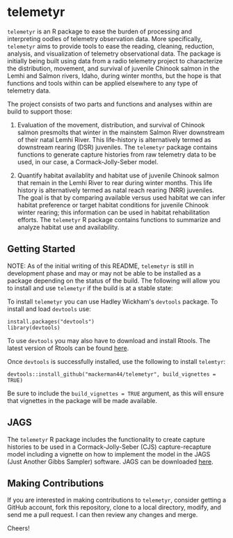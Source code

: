 # telemetyr

`telemetyr` is an R package to ease the burden of processing and interpreting oodles of telemetry observation data. More specifically, `telemetyr` aims to provide tools to ease the reading, cleaning, reduction, analysis, and visualization of telemetry observational data. The package is initially being built using data from a radio telemetry project to characterize the distribution, movement, and survival of juvenile Chinook salmon in the Lemhi and Salmon rivers, Idaho, during winter months, but the hope is that functions and tools within can be applied elsewhere to any type of telemetry data.

The project consists of two parts and functions and analyses within are build to support those:

1. Evaluation of the movement, distribution, and survival of Chinook salmon presmolts that winter in the mainstem Salmon River downstream of their natal Lemhi River. This life-history is alternatively termed as downstream rearing (DSR) juveniles. The `telemetyr` package contains functions to generate capture histories from raw telemetry data to be used, in our case, a Cormack-Jolly-Seber model.

2. Quantify habitat availablity and habitat use of juvenile Chinook salmon that remain in the Lemhi River to rear during winter months. This life history is alternatively termed as natal reach rearing (NRR) juveniles. The goal is that by comparing available versus used habitat we can infer habitat preference or target habitat conditions for juvenile Chinook winter rearing; this information can be used in habitat rehabilitation efforts. The `telemetyr` R package contains functions to summarize and analyze habitat use and availability.

## Getting Started

NOTE: As of the initial writing of this README, `telemetyr` is still in development phase and may or may not be able to be installed as a package depending on the status of the build. The following will allow you to install and use `telemetyr` if the build is at a stable state:

To install `telemetyr` you can use Hadley Wickham's `devtools` package. To install and load `devtools` use:
```
install.packages("devtools")
library(devtools)
```

To use `devtools` you may also have to download and install Rtools. The latest version of Rtools can be found [here](https://cran.r-project.org/bin/windows/Rtools/).

Once `devtools` is successfully installed, use the following to install `telemtyr`:
```
devtools::install_github("mackerman44/telemetyr", build_vignettes = TRUE)
```

Be sure to include the `build_vignettes = TRUE` argument, as this will ensure that vignettes in the package will be made available. 

## JAGS

The `telemetyr` R package includes the functionality to create capture histories to be used in a Cormack-Jolly-Seber (CJS) capture-recapture model including a vignette on how to implement the model in
the JAGS (Just Another Gibbs Sampler) software. JAGS can be downloaded [here](https://sourceforge.net/projects/mcmc-jags/files/).

## Making Contributions

If you are interested in making contributions to `telemetyr`, consider getting a GitHub account, fork this repository, clone to a local directory, modify, and send me a pull request. I can then review any changes and merge.

Cheers!
